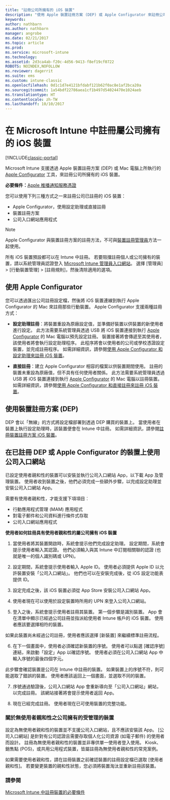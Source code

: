 ```yaml
---
title: "註冊公司所擁有的 iOS 裝置"
description: "使用 Apple 裝置註冊方案 (DEP) 或 Apple Configurator 來註冊公司擁有的 iOS 裝置"
keywords: 
author: nathbarn
ms.author: nathbarn
manager: angrobe
ms.date: 02/21/2017
ms.topic: article
ms.prod: 
ms.service: microsoft-intune
ms.technology: 
ms.assetid: 2d3ca4ab-f20c-4d56-9413-f8ef19cf0722
ROBOTS: NOINDEX,NOFOLLOW
ms.reviewer: dagerrit
ms.suite: ems
ms.custom: intune-classic
ms.openlocfilehash: 0d1c1d7e4121bfdabf121b62f0ac8e1af2bca20a
ms.sourcegitcommit: 1a54bdf22786aea1cf1b497d54024470e1024aeb
ms.translationtype: HT
ms.contentlocale: zh-TW
ms.lasthandoff: 10/10/2017
---
```

# <a name="enroll-corporate-owned-ios-devices-in-microsoft-intune"></a>在 Microsoft Intune 中註冊屬公司擁有的 iOS 裝置

[!INCLUDE[classic-portal](../includes/classic-portal.md)]

Microsoft Intune 支援透過 Apple 裝置註冊方案 (DEP) 或 Mac 電腦上所執行的 [Apple Configurator](https://go.microsoft.com/fwlink/?LinkId=518017) 工具，來註冊公司所擁有的 iOS 裝置。

**必要條件：**[Apple 推播通知服務憑證](set-up-ios-and-mac-management-with-microsoft-intune.md)

您可以使用下列三種方式之一來註冊公司已註冊的 iOS 裝置：

- Apple Configurator，使用設定助理或直接註冊
- 裝置註冊方案
- 公司入口網站應用程式

>[!NOTE]
>Apple Configurator 與裝置註冊方案的註冊方法，不可與[裝置註冊管理員](enroll-corporate-owned-devices-with-the-device-enrollment-manager-in-microsoft-intune.md)方法一起使用。

所有 iOS 裝置預設都可以在 Intune 中註冊。 若要阻擋註冊個人或公司擁有的裝置，請以系統管理員認證登入 [Microsoft Intune 管理員入口網站](https://manage.microsoft.com)。 選擇 [管理員] > [行動裝置管理] > [註冊規則]，然後清除適用的選項。

## <a name="use-apple-configurator"></a>使用 Apple Configurator

您可以透過匯出公司註冊設定檔，然後將 iOS 裝置連線到執行 Apple Configurator 的 Mac 來註冊那些行動裝置。 Apple Configurator 支援兩種註冊方式：

- **設定助理註冊**：將裝置重設為原廠設定值，並準備好裝置以供裝置的新使用者進行設定。 此方法需要系統管理員透過 USB 將 iOS 裝置連接到執行 [Apple Configurator](https://go.microsoft.com/fwlink/?LinkId=518017) 的 Mac 電腦以預先設定註冊。 裝置接著將會傳遞至其使用者，該使用者將會執行設定助理程序。 此程序將會以使用者的公司或學校憑證設定裝置，並完成註冊程序。 如需詳細資訊，請參閱[使用 Apple Configurator 和設定助理來註冊 iOS 裝置](ios-setup-assistant-enrollment-in-microsoft-intune.md)。

- **直接註冊**：建立 Apple Configurator 相容的檔案以供裝置期間使用。 註冊的裝置未重設為原廠值，但不具有任何使用者關係。 此方法需要系統管理員透過 USB 將 iOS 裝置連接到執行 [Apple Configurator](https://go.microsoft.com/fwlink/?LinkId=518017) 的 Mac 電腦以註冊裝置。 如需詳細資訊，請參閱[使用 Apple Configurator 和直接註冊來註冊 iOS 裝置](ios-direct-enrollment-in-microsoft-intune.md)。

## <a name="use-the-device-enrollment-program-dep"></a>使用裝置註冊方案 (DEP)
DEP 會以「無線」的方式將設定檔部署到透過 DEP 購買的裝置上。 當使用者在裝置上執行設定助理時，該裝置便會在 Intune 中註冊。 如需詳細資訊，請參閱[註冊裝置註冊方案 iOS 裝置](ios-device-enrollment-program-in-microsoft-intune.md)。

## <a name="use-the-company-portal-on-dep-enrolled-or-apple-configurator-enrolled-devices"></a>在已註冊 DEP 或 Apple Configurator 的裝置上使用公司入口網站

已設定使用者親和性的裝置可以安裝並執行公司入口網站 App，以下載 App 及管理裝置。 使用者收到裝置之後，他們必須完成一些額外步驟，以完成設定助理並安裝公司入口網站 App。

需要有使用者親和性，才能支援下項項目︰
  - 行動應用程式管理 (MAM) 應用程式
  - 對電子郵件和公司資料進行條件式存取
  - 公司入口網站應用程式

**使用者如何註冊具有使用者親和性的屬公司擁有 iOS 裝置**
1. 當使用者將其裝置開啟時，系統會提示他們完成設定助理。 設定期間，系統會提示使用者輸入其認證。 他們必須輸入與其 Intune 中訂閱相關聯的認證 (也就是唯一的個人識別碼或 UPN)。

2. 設定期間，系統會提示使用者輸入 Apple ID。 使用者必須提供 Apple ID 以允許裝置安裝「公司入口網站」。 他們也可以在安裝完成後，從 iOS 設定功能表提供 ID。

3. 設定完成之後，該 iOS 裝置必須從 App Store 安裝公司入口網站 App。

4. 使用者現在可以使用於設定裝置時所用的 UPN 來登入公司入口網站。

5. 登入之後，系統會提示使用者註冊其裝置。 第一個步驟是識別裝置。 App 會在清單中顯示已經過公司註冊並指派給使用者 Intune 帳戶的 iOS 裝置。 使用者應該要選擇相符的裝置。

  如果此裝置尚未經過公司註冊，使用者應該選擇 [新裝置] 來繼續標準註冊流程。

6. 在下一個畫面中，使用者必須確認新裝置的序號。 使用者可以點選 [確認序號] 連結，來啟動「設定」App 以確認序號。 使用者必須在公司入口網站 App 中輸入序號的最後四個字元。

  此步驟會確認裝置是公司在 Intune 中註冊的裝置。 如果裝置上的序號不符，則可能選取了錯誤的裝置。 使用者應該返回上一個畫面，並選取不同的裝置。

7. 序號通過驗證後，公司入口網站 App 會重新導向至「公司入口網站」網站，以完成註冊。 該網站接著將會提示使用者返回 App。

8. 現在已經完成註冊。 使用者現在已可使用裝置的完整功能。

### <a name="about-corporate-owned-managed-devices-with-no-user-affinity"></a>關於無使用者親和性之公司擁有的受管理的裝置

設定為無使用者親和性的裝置並不支援公司入口網站，且不應該安裝該 App。 [公司入口網站] 是針對有公司認證且需要存取個人化公司資源 (如電子郵件) 的使用者而設計。 註冊為無使用者親和性的裝置並非專供單一使用者登入使用。 Kiosk、銷售點 (POS)，或共用公用程式裝置，皆屬註冊為無使用者親和性的常見案例。

如果需要使用者親和性，請在註冊裝置之前確認裝置的註冊設定檔已選取 [使用者親和性]。 若要變更裝置的親和性狀態，您必須將裝置淘汰並重新註冊該裝置。



### <a name="see-also"></a>請參閱
[Microsoft Intune 中註冊裝置的必要條件](prerequisites-for-enrollment.md)
